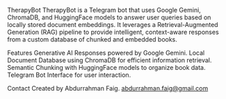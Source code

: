 TherapyBot
TherapyBot is a Telegram bot that uses Google Gemini, ChromaDB, and HuggingFace models to answer user queries based on locally stored document embeddings. 
It leverages a Retrieval-Augmented Generation (RAG) pipeline to provide intelligent, context-aware responses from a custom database of chunked and embedded books.

Features
Generative AI Responses powered by Google Gemini.
Local Document Database using ChromaDB for efficient information retrieval.
Semantic Chunking with HuggingFace models to organize book data.
Telegram Bot Interface for user interaction.

Contact
Created by Abdurrahman Faig.
abdurrahman.faig@gmail.com
